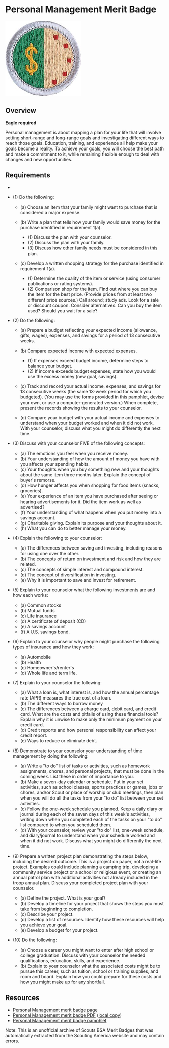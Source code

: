 

# Personal Management Merit Badge

![Personal Management Merit Badge](images/personal-management-merit-badge.jpg)

## Overview

**Eagle required**

Personal management is about mapping a plan for your life that will involve setting short-range and long-range goals and investigating different ways to reach those goals. Education, training, and experience all help make your goals become a reality. To achieve your goals, you will choose the best path and make a commitment to it, while remaining flexible enough to deal with changes and new opportunities.

## Requirements

* 
* (1) Do the following:
    * (a) Choose an item that your family might want to purchase that is considered a major expense.
    * (b) Write a plan that tells how your family would save money for the purchase identified in requirement 1(a).
        * (1) Discuss the plan with your counselor.
        * (2) Discuss the plan with your family.
        * (3) Discuss how other family needs must be considered in this plan.


    * (c) Develop a written shopping strategy for the purchase identified in requirement 1(a).
        * (1) Determine the quality of the item or service (using consumer publications or rating systems).
        * (2) Comparison shop for the item. Find out where you can buy the item for the best price. (Provide prices from at least two different price sources.) Call around; study ads. Look for a sale or discount coupon. Consider alternatives. Can you buy the item used? Should you wait for a sale?




* (2) Do the following:
    * (a) Prepare a budget reflecting your expected income (allowance, gifts, wages), expenses, and savings for a period of 13 consecutive weeks.
    * (b) Compare expected income with expected expenses.
        * (1) If expenses exceed budget income, determine steps to balance your budget.
        * (2) If income exceeds budget expenses, state how you would use the excess money (new goal, savings).


    * (c) Track and record your actual income, expenses, and savings for 13 consecutive weeks (the same 13-week period for which you budgeted). (You may use the forms provided in this pamphlet, devise your own, or use a computer-generated version.) When complete, present the records showing the results to your counselor.
    * (d) Compare your budget with your actual income and expenses to understand when your budget worked and when it did not work. With your counselor, discuss what you might do differently the next time.


* (3) Discuss with your counselor FIVE of the following concepts:
    * (a) The emotions you feel when you receive money.
    * (b) Your understanding of how the amount of money you have with you affects your spending habits.
    * (c) Your thoughts when you buy something new and your thoughts about the same item three months later. Explain the concept of buyer's remorse.
    * (d) How hunger affects you when shopping for food items (snacks, groceries).
    * (e) Your experience of an item you have purchased after seeing or hearing advertisements for it. Did the item work as well as advertised?
    * (f) Your understanding of what happens when you put money into a savings account.
    * (g) Charitable giving. Explain its purpose and your thoughts about it.
    * (h) What you can do to better manage your money.


* (4) Explain the following to your counselor:
    * (a) The differences between saving and investing, including reasons for using one over the other.
    * (b) The concepts of return on investment and risk and how they are related.
    * (c) The concepts of simple interest and compound interest.
    * (d) The concept of diversification in investing.
    * (e) Why it is important to save and invest for retirement.


* (5) Explain to your counselor what the following investments are and  how each works:
    * (a) Common stocks
    * (b) Mutual funds
    * (c) Life insurance
    * (d) A certificate of deposit (CD)
    * (e) A savings account
    * (f) A U.S. savings bond.


* (6) Explain to your counselor why people might purchase the following types of insurance and how they work:
    * (a) Automobile
    * (b) Health
    * (c) Homeowner's/renter's
    * (d) Whole life and term life.


* (7) Explain to your counselor the following:
    * (a) What a loan is, what interest is, and how the annual percentage rate (APR) measures the true cost of a loan.
    * (b) The different ways to borrow money
    * (c) The differences between a charge card, debit card, and credit card. What are the costs and pitfalls of using these financial tools? Explain why it is unwise to make only the minimum payment on your credit card.
    * (d) Credit reports and how personal responsibility can affect your credit report.
    * (e) Ways to reduce or eliminate debt.


* (8) Demonstrate to your counselor your understanding of time management by doing the following:
    * (a) Write a "to do" list of tasks or activities, such as homework assignments, chores, and personal projects, that must be done in the coming week. List these in order of importance to you.
    * (b) Make a seven-day calendar or schedule. Put in your set activities, such as school classes, sports practices or games, jobs or chores, and/or Scout or place of worship or club meetings, then plan when you will do all the tasks from your "to do" list between your set activities.
    * (c) Follow the one-week schedule you planned. Keep a daily diary or journal during each of the seven days of this week's activities, writing down when you completed each of the tasks on your "to do" list compared to when you scheduled them.
    * (d) With your counselor, review your "to do" list, one-week schedule, and diary/journal to understand when your schedule worked and when it did not work. Discuss what you might do differently the next time.


* (9) Prepare a written project plan demonstrating the steps below, including the desired outcome. This is a project on paper, not a real-life project. Examples could include planning a camping trip, developing a community service project or a school or religious event, or creating an annual patrol plan with additional activities not already included in the troop annual plan. Discuss your completed project plan with your counselor.
    * (a) Define the project. What is your goal?
    * (b) Develop a timeline for your project that shows the steps you must take from beginning to completion.
    * (c) Describe your project.
    * (d) Develop a list of resources. Identify how these resources will help you achieve your goal.
    * (e) Develop a budget for your project.


* (10) Do the following:
    * (a) Choose a career you might want to enter after high school or college graduation. Discuss with your counselor the needed qualifications, education, skills, and experience.
    * (b) Explain to your counselor what the associated costs might be to pursue this career, such as tuition, school or training supplies, and room and board. Explain how you could prepare for these costs and how you might make up for any shortfall.




## Resources

- [Personal Management merit badge page](https://www.scouting.org/merit-badges/personal-management/)
- [Personal Management merit badge PDF](https://filestore.scouting.org/filestore/Merit_Badge_ReqandRes/Pamphlets/Personal%20Management_2025.pdf) ([local copy](files/personal-management-merit-badge.pdf))
- [Personal Management merit badge pamphlet](https://www.scoutshop.org/personal-management-merit-badge-pamphlet-660208.html)

Note: This is an unofficial archive of Scouts BSA Merit Badges that was automatically extracted from the Scouting America website and may contain errors.